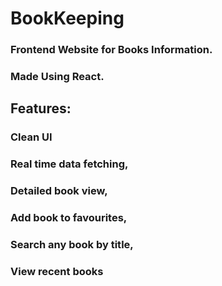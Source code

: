 # BookKeeping

### Frontend Website for Books Information.

### Made Using React.

## Features:

### Clean UI

### Real time data fetching,

### Detailed book view,

### Add book to favourites,

### Search any book by title,

### View recent books
